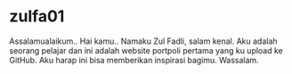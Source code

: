 # zulfa01
Assalamualaikum..
Hai kamu.. Namaku Zul Fadli, salam kenal. Aku adalah seorang pelajar dan ini adalah website portpoli pertama yang ku upload ke GitHub.
Aku harap ini bisa memberikan inspirasi bagimu.
Wassalam. 